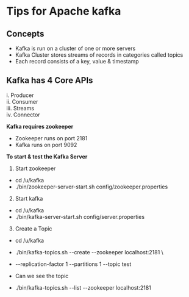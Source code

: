 # Tips for Apache kafka

## Concepts
* Kafka is run on a cluster of one or more servers
* Kafka Cluster stores streams of records in categories called topics
* Each record consists of a key, value & timestamp

## Kafka has 4 Core APIs

i.    Producer  
ii.   Consumer  
iii.  Streams  
iv.   Connector  

**Kafka requires zookeeper**
* Zookeeper runs on port 2181 
* Kafka runs on port 9092 

**To start & test the Kafka Server** 
1. Start zookeeper
  * cd /u/kafka 
  * ./bin/zookeeper-server-start.sh config/zookeeper.properties 

2. Start kafka
  * cd /u/kafka 
  * ./bin/kafka-server-start.sh config/server.properties 

3. Create a Topic
  * cd /u/kafka 
  * ./bin/kafka-topics.sh --create --zookeeper localhost:2181 \ 
  * --replication-factor 1 --partitions 1 --topic test 

  * Can we see the topic 
  * ./bin/kafka-topics.sh --list --zookeeper localhost:2181 

